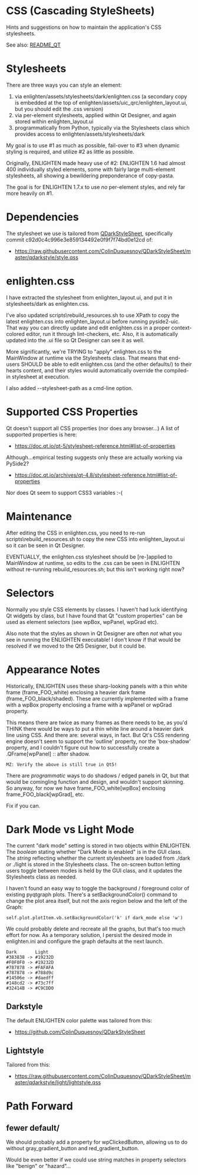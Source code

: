 # CSS (Cascading StyleSheets)

Hints and suggestions on how to maintain the application's CSS stylesheets.

See also: [README_QT](QT.md)

# Stylesheets

There are three ways you can style an element:

1. via enlighten/assets/stylesheets/dark/enlighten.css (a secondary copy is
   embedded at the top of enlighten/assets/uic_qrc/enlighten_layout.ui, but you
   should edit the .css version)
2. via per-element stylesheets, applied within Qt Designer, and again stored 
   within enlighten_layout.ui
3. programmatically from Python, typically via the Stylesheets class which 
   provides access to enlighten/assets/stylesheets/dark

My goal is to use #1 as much as possible, fail-over to #3 when dynamic styling is 
required, and utilize #2 as little as possible.

Originally, ENLIGHTEN made heavy use of #2: ENLIGHTEN 1.6 had almost 400 
individually styled elements, some with fairly large multi-element stylesheets,
all showing a bewildering preponderance of copy-pasta.

The goal is for ENLIGHTEN 1.7.x to use _no_ per-element styles, and rely far
more heavily on #1.

# Dependencies

The stylesheet we use is tailored from 
[QDarkStyleSheet](https://github.com/ColinDuquesnoy/QDarkStyleSheet),
specifically commit c92d0c4c996e3e859134492e0f9f7f74bd0e12cd of:

- https://raw.githubusercontent.com/ColinDuquesnoy/QDarkStyleSheet/master/qdarkstyle/style.qss

# enlighten.css

I have extracted the stylesheet from enlighten_layout.ui, and put it in
stylesheets/dark as enlighten.css.

I've also updated scripts\rebuild_resources.sh to use XPath to copy the latest
enlighten.css into enlighten_layout.ui before running pyside2-uic.  That way
you can directly update and edit enlighten.css in a proper context-colored
editor, run it through lint-checkers, etc.  Also, it is automatically
updated into the .ui file so Qt Designer can see it as well.

More significantly, we're TRYING to "apply" enlighten.css to the MainWindow at
runtime via the Stylesheets class.  That means that end-users SHOULD be able to edit 
enlighten.css (and the other defaults/) to their hearts content, and their styles 
would automatically override the compiled-in stylesheet at execution.

I also added --stylesheet-path as a cmd-line option.

# Supported CSS Properties

Qt doesn't support all CSS properties (nor does any browser...)  A list of
supported properties is here:

- https://doc.qt.io/qt-5/stylesheet-reference.html#list-of-properties

Although...empirical testing suggests only these are actually working via PySide2?

- https://doc.qt.io/archives/qt-4.8/stylesheet-reference.html#list-of-properties

Nor does Qt seem to support CSS3 variables :-(

# Maintenance

After editing the CSS in enlighten.css, you need to re-run
scripts\rebuild_resources.sh to copy the new CSS into enlighten_layout.ui
so it can be seen in Qt Designer.  

EVENTUALLY, the enlighten.css stylesheet should be
[re-]applied to MainWindow at runtime, so edits to the .css can be seen
in ENLIGHTEN without re-running rebuild_resources.sh; but this isn't working
right now?

# Selectors

Normally you style CSS elements by classes.  I haven't had luck identifying
Qt widgets by class, but I have found that Qt "custom properties" can be used
as element selectors (see wpBox, wpPanel, wpGrad etc).

Also note that the styles as shown in Qt Designer are often _not_ what you see
in running the ENLIGHTEN executable!  I don't know if that would be resolved
if we moved to the Qt5 Designer, but it could be.

# Appearance Notes

Historically, ENLIGHTEN uses these sharp-looking panels with a thin white
frame (frame_FOO_white) enclosing a heavier dark frame (frame_FOO_black/shaded).
These are currently implemented with a frame with a wpBox property enclosing a
frame with a wpPanel or wpGrad property.

This means there are twice as many frames as there needs to be, as you'd THINK
there would be ways to put a thin white line around a heavier dark line using
CSS.  And there are: several ways, in fact.  But Qt's CSS rendering engine
doesn't seem to support the 'outline' property, nor the 'box-shadow' property,
and I couldn't figure out how to successfully create a .QFrame[wpPanel] :: after
shadow.
    
    MZ: Verify the above is still true in Qt5!

There are _programmatic_ ways to do shadows / edged panels in Qt, but that would
be comingling function and design, and wouldn't support skinning.  So anyway,
for now we have frame_FOO_white[wpBox] enclosing frame_FOO_black[wpGrad], etc.

Fix if you can.

# Dark Mode vs Light Mode

The current "dark mode" setting is stored in two objects within ENLIGHTEN.
The _boolean_ stating whether "Dark Mode is enabled" is in the GUI class.
The _string_ reflecting whether the current stylesheets are loaded from ./dark
or ./light is stored in the Stylesheets class.  The on-screen button letting
users toggle between modes is held by the GUI class, and it updates the 
Stylesheets class as needed.

I haven't found an easy way to toggle the background / foreground color of 
existing pyqtgraph plots.  There's a setBackgroundColor() command to change
the plot area itself, but not the axis region below and the left of the Graph:

    self.plot.plotItem.vb.setBackgroundColor('k' if dark_mode else 'w')

We could probably delete and recreate all the graphs, but that's too much
effort for now.  As a temporary solution, I persist the desired mode in
enlighten.ini and configure the graph defaults at the next launch.

    Dark       Light
    #383838 -> #19232D
    #F0F0F0 -> #19232D
    #787878 -> #FAFAFA
    #787878 -> #788d9c
    #14506e -> #daedff
    #148cd2 -> #73c7ff
    #32414B -> #C9CDD0

## Darkstyle

The default ENLIGHTEN color palette was tailored from this:

- https://github.com/ColinDuquesnoy/QDarkStyleSheet 

## Lightstyle

Tailored from this:

- https://raw.githubusercontent.com/ColinDuquesnoy/QDarkStyleSheet/master/qdarkstyle/light/lightstyle.qss

# Path Forward

## fewer default/

We should probably add a property for wpClickedButton, allowing us to do without
gray_gradient_button and red_gradient_button.

Would be even better if we could use string matches in property selectors like 
"benign" or "hazard"...
